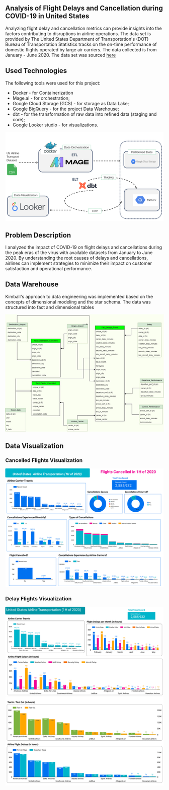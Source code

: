 ## Analysis of Flight Delays and Cancellation during COVID-19 in United States

Analyzing flight delay and cancellation metrics can provide insights into the factors contributing to disruptions in airline operations. The data set is provided by The United States Department of Transportation's (DOT) Bureau of Transportation Statistics tracks on the on-time performance of domestic flights operated by large air carriers. The data collected is from January - June 2020. The data set was sourced [here](https://www.kaggle.com/datasets/akulbahl/covid19-airline-flight-delays-and-cancellations/data?select=jantojun2020.csv)

## Used Technologies

The following tools were used for this project:
- Docker - for Containerization
- Mage.ai - for orchestration;
- Google Cloud Storage (GCS) - for storage as Data Lake;
- Google BigQuery - for the project Data Warehouse;
- dbt - for the transformation of raw data into refined data (staging and core);
- Google Looker studio - for visualizations.

![Data Architecture](img/Slide1.PNG)

## Problem Description
I analyzed the impact of COVID-19 on flight delays and cancellations during the peak eras of the virus with available datasets from January to June 2020. By understanding the root causes of delays and cancellations, airlines can implement strategies to minimize their impact on customer satisfaction and operational performance.


## Data Warehouse
Kimball's approach to data engineering was implemented based on the concepts of dimensional modeling and the star schema. The data was structured into fact and dimensional tables

![Schema](img/US_Transport_Schema.jpg)



## Data Visualization


### Cancelled Flights Visualization
![Data Architecture](img/US_Airline_Cancelled_Looker-1.png)



### Delay Flights Visualization
![Data Architecture](img/US_Airline_Delays_Looker-1.png)
![Data Architecture](img/US_Airline_Delays_Looker-2.png)
